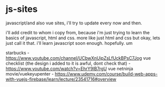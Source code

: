 # js-sites
javascript/and also vue sites, i'll try to update every now and then.

i'll add credit to whom i copy from, because i'm just trying to learn the basics of javascript, html and css. more like just html and css but okay, lets just call it that. i'll learn javascript soon enough. hopefully. um

starbucks - https://www.youtube.com/channel/UCbwXnUipZsLfUckBPsC7Jog
vue checklist (the design i added to it is awful, dont check that) - https://www.youtube.com/watch?v=EhrY9lB7rgU
vue netninja movie/vuekeyupenter - https://www.udemy.com/course/build-web-apps-with-vuejs-firebase/learn/lecture/23541716#overview

